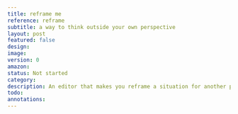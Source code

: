 ```yaml
---
title: reframe me
reference: reframe
subtitle: a way to think outside your own perspective
layout: post
featured: false
design: 
image: 
version: 0
amazon: 
status: Not started
category: 
description: An editor that makes you reframe a situation for another person
todo:
annotations:
---
```

